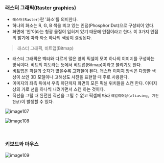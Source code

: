 ### 래스터 그래픽(Raster graphics)

- `래스터(Raster)`란 '화소'를 의미한다.
- 하나의 화소는 R, G, B 색을 띄고 있는 인점(Phosphor Dot)으로 구성되어 있다.
- 화면에 '인'이라는 형광 물질이 입혀져 있기 때문에 인점이라고 한다. 이 3가지 인점의 밝기에 따라 화소 하나의 색상이 결정된다.

> 래스터 그래픽, 비트맵(Bitmap)

- 래스터 그래픽은 벡터와 다르게 많은 양의 픽셀이 모여 하나의 이미지를 구성하는 방식이다. 비트의 지도라는 뜻에서 비트맵(Bitmap)이라고 불리기도 한다.
- 비트맵은 픽셀의 숫자가 많을수록 고화질이 된다. 래스터 이미지 방식은 다양한 색상이 쓰인 3D 모델이나 고해상도 사진을 표현할 때 주로 사용한다.
- 이미지의 좌측 위에서 우측 하단까지 화면의 모든 픽셀 위치들을 스캔 한다. 이미지 상의 가로 선을 하나씩 내려가면서 스캔 하는 것이다.
- 직선을 그릴 때 완전한 직선을 그릴 수 없고 픽셀에 따라 `에일리어싱(aliasing, 계단 현상)`이 발생할 수 있다.

![image107](https://github.com/user-attachments/assets/382ce82a-27db-413d-9fa6-8fe1778bf1da)

![image108](https://github.com/user-attachments/assets/e385e67e-5fd0-4c5b-9cd8-6fc9f46e6d7f)

<br>

### 키보드와 마우스

![image109](https://github.com/user-attachments/assets/1327334b-01d9-4f50-8a93-212fbf0c891a)

